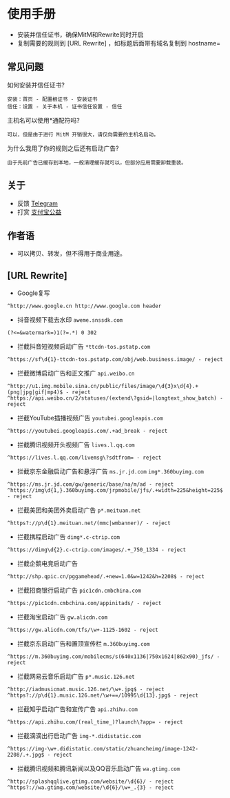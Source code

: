 # 使用手册
* 安装并信任证书，确保MitM和Rewrite同时开启
* 复制需要的规则到 [URL Rewrite] ，如标题后面带有域名复制到 hostname=

## 常见问题
如何安装并信任证书?
```
安装：首页 - 配置根证书 - 安装证书
信任：设置 - 关于本机 - 证书信任设置 - 信任
```
主机名可以使用*通配符吗?
```
可以，但是由于进行 MitM 开销很大，请仅向需要的主机名启动。
```
为什么我用了你的规则之后还有启动广告?
```
由于先前广告已缓存到本地，一般清理缓存就可以，但部分应用需要卸载重装。
```
## 关于
* 反馈 [Telegram](https://t.me/Bigbig_Choler)
* 打赏 [支付宝公益](https://love.alipay.com/donate/index.htm)

## 作者语
* 可以拷贝、转发，但不得用于商业用途。

## [URL Rewrite]
* Google复写
```
^http://www.google.cn http://www.google.com header
```
* 抖音视频下载去水印 `aweme.snssdk.com` 
```
(?<=&watermark=)1(?=.*) 0 302
```
* 拦截抖音短视频启动广告 `*ttcdn-tos.pstatp.com`
```
^https://sf\d{1}-ttcdn-tos.pstatp.com/obj/web.business.image/ - reject
```
* 拦截微博启动广告和正文推广 `api.weibo.cn` 
```
^http://u1.img.mobile.sina.cn/public/files/image/\d{3}x\d{4}.+(png|jpg|gif|mp4)$ - reject
^https://api.weibo.cn/2/statuses/(extend\?gsid=|longtext_show_batch) - reject
```
* 拦截YouTube插播视频广告 `youtubei.googleapis.com`
```
^https://youtubei.googleapis.com/.+ad_break - reject
```
* 拦截腾讯视频开头视频广告 `lives.l.qq.com`
```
^https://lives.l.qq.com/livemsg\?sdtfrom= - reject
```
* 拦截京东金融启动广告和悬浮广告 `ms.jr.jd.com` `img*.360buyimg.com`
```
^https://ms.jr.jd.com/gw/generic/base/na/m/ad - reject
^https://img\d{1,}.360buyimg.com/jrpmobile/jfs/.+width=225&height=225$ - reject
```
* 拦截美团和美团外卖启动广告 `p*.meituan.net`
```
^https?://p\d{1}.meituan.net/(mmc|wmbanner)/ - reject
```
* 拦截携程启动广告 `dimg*.c-ctrip.com` 
```
^https://dimg\d{2}.c-ctrip.com/images/.+_750_1334 - reject
```
* 拦截企鹅电竞启动广告
```
^http://shp.qpic.cn/pggamehead/.+new=1.0&w=1242&h=2208$ - reject
```
* 拦截招商银行启动广告 `pic1cdn.cmbchina.com`
```
^https://pic1cdn.cmbchina.com/appinitads/ - reject
```
* 拦截淘宝启动广告 `gw.alicdn.com`
```
^https://gw.alicdn.com/tfs/\w+-1125-1602 - reject
```
* 拦截京东启动广告和置顶宣传栏 `m.360buyimg.com`
```
^https://m.360buyimg.com/mobilecms/s(640x1136|750x1624|862x90)_jfs/ - reject
```
* 拦截网易云音乐启动广告 `p*.music.126.net`
```
^http://iadmusicmat.music.126.net/\w+.jpg$ - reject
^https?://p\d{1}.music.126.net/\w+==/10995\d{13}.jpg$ - reject
```
* 拦截知乎启动广告和宣传广告 `api.zhihu.com`
```
^https://api.zhihu.com/(real_time_)?launch\?app= - reject
```
* 拦截滴滴出行启动广告 `img-*.didistatic.com`
```
^https://img-\w+.didistatic.com/static/zhuancheimg/image-1242-2208/.+.jpg$ - reject
```
* 拦截腾讯视频和腾讯新闻以及QQ音乐启动广告 `wa.gtimg.com`
```
^http://splashqqlive.gtimg.com/website/\d{6}/ - reject
^https?://wa.gtimg.com/website/\d{6}/\w+_.{3} - reject
```
